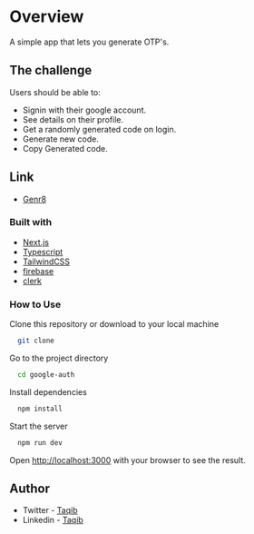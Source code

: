 # Overview

A simple app that lets you generate OTP's.

## The challenge

Users should be able to:

- Signin with their google account.
- See details on their profile.
- Get a randomly generated code on login.
- Generate new code.
- Copy Generated code.

## Link

- [Genr8](https://genr8.vercel.app/)

### Built with

- [Next.js](https://nextjs.org/docs)
- [Typescript](https://typescriplang.org)
- [TailwindCSS](https://tailwindcss.com/docs)
- [firebase](https://firebase.google.com/docs)
- [clerk](https://docs.clerk.dev/)

### How to Use

Clone this repository or download to your local machine

```bash
  git clone
```

Go to the project directory

```bash
  cd google-auth
```

Install dependencies

```bash
  npm install
```

Start the server

```bash
  npm run dev
```

Open [http://localhost:3000](http://localhost:3000) with your browser to see the result.

## Author

- Twitter - [Taqib](https://twitter.com/_Mihaq)
- Linkedin - [Taqib](https://www.linkedin.com/in/taqib-ibrahim)
